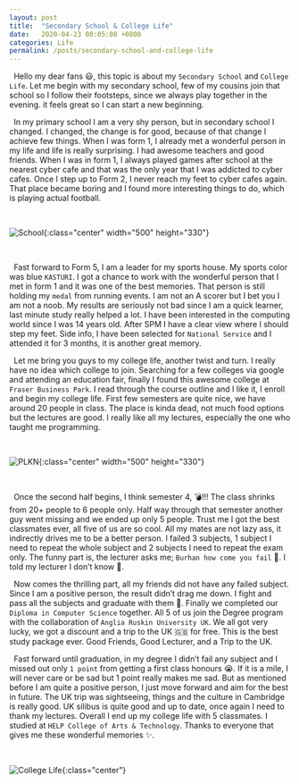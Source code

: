 ```yaml
---
layout: post
title:  "Secondary School & College Life"
date:   2020-04-23 00:05:00 +0800
categories: Life
permalink: /posts/secondary-school-and-college-life
---
```


&nbsp; Hello my dear fans :smiley:, this topic is about my `Secondary School` and `College Life`. Let me begin with my secondary school, few of my cousins join that school so I follow their footsteps, since we always play together in the evening. it feels great so I can start a new beginning.

&nbsp; In my primary school I am a very shy person, but in secondary school I changed. I changed, the change is for good, because of that change I achieve few things. When I was form 1, I already met a wonderful person in my life and life is really surprising. I had awesome teachers and good friends. When I was in form 1, I always played games after school at the nearest cyber cafe and that was the only year that I was addicted to cyber cafes. Once I step up to Form 2, I never reach my feet to cyber cafes again. That place became boring and I found more interesting things to do, which is playing actual football.

<br />

![School](https://i.imgur.com/icez1Z8.png){:class="center" width="500" height="330"}

<br />

&nbsp; Fast forward to Form 5, I am a leader for my sports house. My sports color was blue `KASTURI`. I got a chance to work with the wonderful person that I met in form 1 and it was one of the best memories. That person is still holding my `medal` from running events. I am not an A scorer but I bet you I am not a noob. My results are seriously not bad since I am a quick learner, last minute study really helped a lot. I have been interested in the computing world since I was 14 years old. After SPM I have a clear view where I should step my feet. Side info, I have been selected for `National Service` and I attended it for 3 months, it is another great memory.

&nbsp; Let me bring you guys to my college life, another twist and turn. I really have no idea which college to join. Searching for a few colleges via google and attending an education fair, finally I found this awesome college at `Fraser Business Park`. I read through the course outline and I like it, I enroll and begin my college life. First few semesters are quite nice, we have around 20 people in class. The place is kinda dead, not much food options but the lectures are good. I really like all my lectures, especially the one who taught me programming.

<br />

![PLKN](https://semakanonline.com/wp-content/uploads/2017/11/plkn-2018.jpg){:class="center" width="500" height="330"}

<br />

&nbsp; Once the second half begins, I think semester 4, :bomb:!!! The class shrinks from 20+ people to 6 people only. Half way through that semester another guy went missing and we ended up only 5 people. Trust me I got the best classmates ever, all five of us are so cool. All my mates are not lazy ass, it indirectly drives me to be a better person. I failed 3 subjects, 1 subject I need to repeat the whole subject and 2 subjects I need to repeat the exam only. The funny part is, the lecturer asks me; `Burhan how come you fail` :thinking:. I told my lecturer I don’t know :rofl:.
  
&nbsp; Now comes the thrilling part, all my friends did not have any failed subject. Since I am a positive person, the result didn’t drag me down. I fight and pass all the subjects and graduate with them :tada:. Finally we completed our `Diploma in Computer Science` together. All 5 of us join the Degree program with the collaboration of `Anglia Ruskin University UK`. We all got very lucky, we got a discount and a trip to the UK :uk: for free. This is the best study package ever. Good Friends, Good Lecturer, and a Trip to the UK.

&nbsp; Fast forward until graduation, in my degree I didn’t fail any subject and I missed out only `1 point` from getting a first class honours :sob:. If it is a mile, I will never care or be sad but 1 point really makes me sad. But as mentioned before I am quite a positive person, I just move forward and aim for the best in future. The UK trip was sightseeing, things and the culture in Cambridge is really good. UK silibus is quite good and up to date, once again I need to thank my lectures. Overall I end up my college life with 5 classmates. I studied at `HELP College of Arts & Technology`. Thanks to everyone that gives me these wonderful memories :sparkles:.

<br />

![College Life](https://images.unsplash.com/photo-1533854775446-95c4609da544?ixlib=rb-1.2.1&ixid=eyJhcHBfaWQiOjEyMDd9&auto=format&fit=crop&w=500&h=280&q=60){:class="center"}
